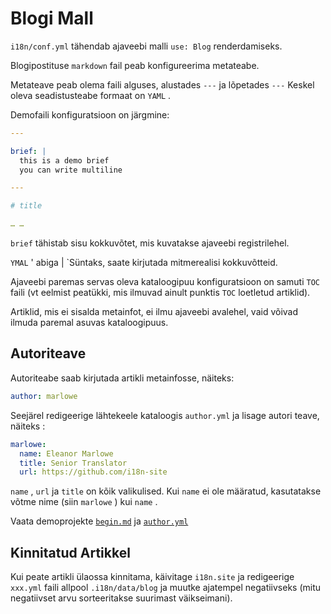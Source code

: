 # Blogi Mall

`i18n/conf.yml` tähendab ajaveebi malli `use: Blog` renderdamiseks.

Blogipostituse `markdown` fail peab konfigureerima metateabe.

Metateave peab olema faili alguses, alustades `---` ja lõpetades `---` Keskel oleva seadistusteabe formaat on `YAML` .

Demofaili konfiguratsioon on järgmine:

```yml
---

brief: |
  this is a demo brief
  you can write multiline

---

# title

… …
```

`brief` tähistab sisu kokkuvõtet, mis kuvatakse ajaveebi registrilehel.

`YMAL` ' abiga | `Süntaks, saate kirjutada mitmerealisi kokkuvõtteid.

Ajaveebi paremas servas oleva kataloogipuu konfiguratsioon on samuti `TOC` faili (vt eelmist peatükki, mis ilmuvad ainult punktis `TOC` loetletud artiklid).

Artiklid, mis ei sisalda metainfot, ei ilmu ajaveebi avalehel, vaid võivad ilmuda paremal asuvas kataloogipuus.

## Autoriteave

Autoriteabe saab kirjutada artikli metainfosse, näiteks:

```yml
author: marlowe
```

Seejärel redigeerige lähtekeele kataloogis `author.yml` ja lisage autori teave, näiteks :

```yml
marlowe:
  name: Eleanor Marlowe
  title: Senior Translator
  url: https://github.com/i18n-site
```

`name` , `url` ja `title` on kõik valikulised. Kui `name` ei ole määratud, kasutatakse võtme nime (siin `marlowe` ) kui `name` .

Vaata demoprojekte [`begin.md`](https://github.com/i18n-site/demo.i18n.site/blob/main/en/blog/news/begin.md?plain=1) ja [`author.yml`](https://github.com/i18n-site/demo.i18n.site/blob/main/en/author.yml)

## Kinnitatud Artikkel

Kui peate artikli ülaossa kinnitama, käivitage `i18n.site` ja redigeerige `xxx.yml` faili allpool `.i18n/data/blog` ja muutke ajatempel negatiivseks (mitu negatiivset arvu sorteeritakse suurimast väikseimani).